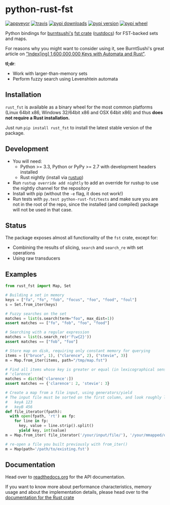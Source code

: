 # python-rust-fst

[![appveyor](https://ci.appveyor.com/api/projects/status/github/jbaiter/python-rust-fst)](https://ci.appveyor.com/project/jbaiter/python-rust-fst)
[![travis](https://travis-ci.org/jbaiter/python-rust-fst.svg)](https://travis-ci.org/jbaiter/python-rust-fst)
[![pypi downloads](https://img.shields.io/pypi/dm/rust_fst.svg?maxAge=2592000)](https://pypi.python.org/pypi/rust-fst)
[![pypi version](https://img.shields.io/pypi/v/rust_fst.svg?maxAge=2592000)](https://pypi.python.org/pypi/rust_fst)
[![pypi wheel](https://img.shields.io/pypi/wheel/rust_fst.svg?maxAge=2592000)](https://pypi.python.org/pypi/rust_fst)

Python bindings for [burntsushi's][1] [fst crate][2] ([rustdocs][3])
for FST-backed sets and maps.

For reasons why you might want to consider using it, see BurntSushi's great
article on ["Index[ing] 1,600,000,000 Keys with Automata and Rust"][4].

**tl;dr**:
- Work with larger-than-memory sets
- Perform fuzzy search using Levenshtein automata


## Installation
`rust_fst` is available as a binary wheel for the most common platforms (Linux
64bit x86, Windows 32/64bit x86 and OSX 64bit x86) and thus **does not require
a Rust installation.**

Just run `pip install rust_fst` to install the latest stable version of the
package.


## Development
- You will need:
    * Python >= 3.3, Python or PyPy >= 2.7 with development headers installed
    * Rust nightly (install via [rustup][5])
- Run `rustup override add nightly` to add an override for rustup to use the
  nightly channel for the repository
- Install with pip (without the `-e` flag, it does not work!)
- Run tests with `py.test python-rust-fst/tests` and make sure you are not
  in the root of the repo, since the installed (and compiled) package will not
  be used in that case.


## Status
The package exposes almost all functionality of the `fst` crate, except for:

- Combining the results of slicing, `search` and `search_re` with set operations
- Using raw transducers


## Examples
```python
from rust_fst import Map, Set

# Building a set in memory
keys = ["fa", "fo", "fob", "focus", "foo", "food", "foul"]
s = Set.from_iter(keys)

# Fuzzy searches on the set
matches = list(s.search(term="foo", max_dist=1))
assert matches == ["fo", "fob", "foo", "food"]

# Searching with a regular expression
matches = list(s.search_re(r'f\w{2}'))
assert matches == ["fob", "foo"]

# Store map on disk, requiring only constant memory for querying
items = [("bruce", 1), ("clarence", 2), ("stevie", 3)]
m = Map.from_iter(items, path="/tmp/map.fst")

# Find all items whose key is greater or equal (in lexicographical sense) to
# 'clarence'
matches = dict(m['clarence':])
assert matches == {'clarence': 2, 'stevie': 3}

# Create a map from a file input, using generators/yield
# The input file must be sorted on the first column, and look roughly like
#   keyA 123
#   keyB 456
def file_iterator(fpath):
  with open(fpath, 'rt') as fp:
    for line in fp:
      key, value = line.strip().split()
      yield key, int(value)
m = Map.from_iter( file_iterator('/your/input/file/'), '/your/mmapped/output.fst')

# re-open a file you built previously with from_iter()
m = Map(path='/path/to/existing.fst')
```


## Documentation
Head over to [readthedocs.org][6] for the API documentation.

If you want to know more about performance characteristics, memory usage
and about the implementation details, please head over to the
[documentation for the Rust crate][2]


[1]: http://burntsushi.net
[2]: https://github.com/BurntSushi/fst
[3]: http://burntsushi.net/rustdoc/fst/
[4]: http://blog.burntsushi.net/transducers/
[5]: https://www.rustup.rs/
[6]: https://rust-fst.readthedocs.org/
